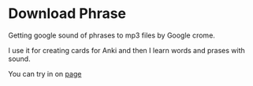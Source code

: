 Download Phrase
==============

Getting google sound of phrases to mp3 files by Google crome.

I use it for creating cards for Anki and then I learn words and prases with sound.

You can try in on [page](http://pencroff.github.io/DownloadPhrase/ "Download phrases and words")
